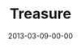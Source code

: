 ---
layout: message
category: message
series: "ROI"
title: "Treasure "
date: 2013-03-09-00-00
message_id: 771
audio: "http://s3.amazonaws.com/crossroads-media/messages/audio/roi_01.mp3"
audio-duration: "50:40"
program: "http://s3.amazonaws.com/crossroads-media/documents/03_09-10_13Program_LO.pdf"
description: "Brian Tome talks about what it means to get a good return."
video: "http://s3.amazonaws.com/crossroads-media/messages/video/roi_01.mp4"
video-duration: "50:46"
yt-embed-url: "//www.youtube.com/embed/7EEqB370ecM"
video-image: "http://s3.amazonaws.com/crossroads-media/images/roi_01_still.jpg"
tag: 
 - treasure
 - money
 - investment
 - program
 - brian-tome
explicit: false
---